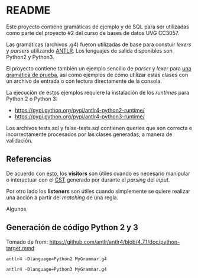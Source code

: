 # README

Este proyecto contiene gramáticas de ejemplo y de SQL para ser utilizadas como parte
del proyecto #2 del curso de bases de datos UVG CC3057.

Las gramáticas (archivos .g4) fueron utilizadas de base para constuir *lexers* y *parsers* utilizando
[ANTLR](http://www.antlr.org/). Los lenguajes de salida disponibles son Python2 y Python3.

El proyecto contiene también un ejemplo sencillo de *parser* y *lexer* para [una gramática
de prueba](hello-python2/Hello.g4), así como ejemplos de cómo utilizar estas clases
con un archivo de entrada o con lectura directamente de la consola.

La ejecución de estos ejemplos requiere la instalación de los *runtimes* para Python 2
o Python 3:

* https://pypi.python.org/pypi/antlr4-python2-runtime/
* https://pypi.python.org/pypi/antlr4-python3-runtime/

Los archivos tests.sql y false-tests.sql contienen queries que son correcta e incorrectamente
procesados por las clases generadas, a manera de validación.

## Referencias

De acuerdo con [esto](https://tomassetti.me/parsing-in-python/#tools), los **visitors**
son útiles cuando es necesario manipular o interactuar con el [CST](https://en.wikipedia.org/wiki/Parse_tree)
generado por durante el *parsing* del *input*.

Por otro lado los **listeners** son útiles cuando simplemente se quiere realizar una
acción a partir del *matching* de una regla.

Algunos 

## Generación de código Python 2 y 3

Tomado de from: https://github.com/antlr/antlr4/blob/4.7.1/doc/python-target.mmd

```
antlr4 -Dlanguage=Python2 MyGrammar.g4

antlr4 -Dlanguage=Python3 MyGrammar.g4
```


